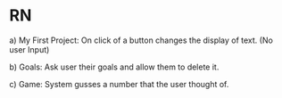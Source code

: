 # RN

a) My First Project: On click of a button changes the display of text. (No user Input)

b) Goals: Ask user their goals and allow them to delete it.

c) Game: System gusses a number that the user thought of. 
